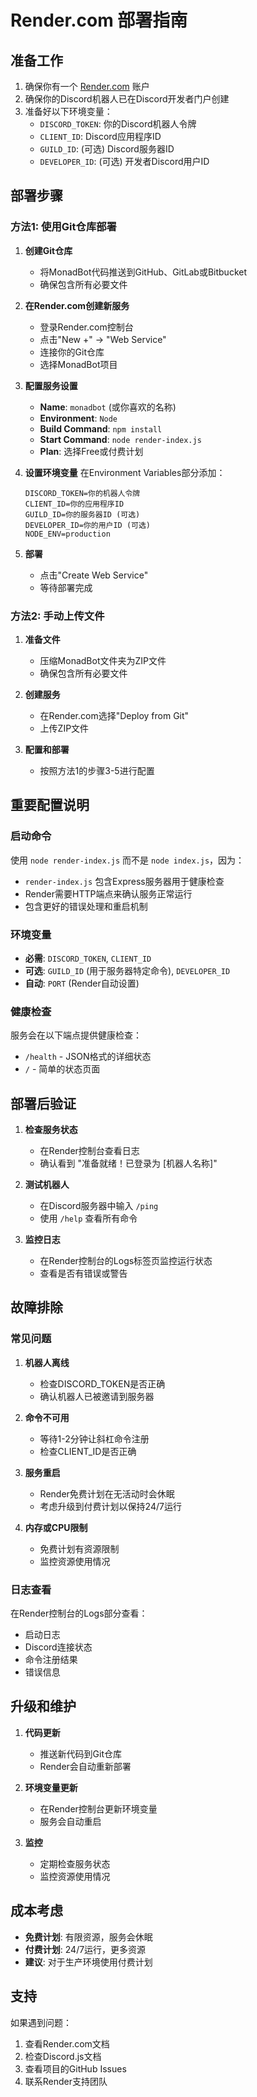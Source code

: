 # Render.com 部署指南

## 准备工作

1. 确保你有一个 [Render.com](https://render.com) 账户
2. 确保你的Discord机器人已在Discord开发者门户创建
3. 准备好以下环境变量：
   - `DISCORD_TOKEN`: 你的Discord机器人令牌
   - `CLIENT_ID`: Discord应用程序ID
   - `GUILD_ID`: (可选) Discord服务器ID
   - `DEVELOPER_ID`: (可选) 开发者Discord用户ID

## 部署步骤

### 方法1: 使用Git仓库部署

1. **创建Git仓库**
   - 将MonadBot代码推送到GitHub、GitLab或Bitbucket
   - 确保包含所有必要文件

2. **在Render.com创建新服务**
   - 登录Render.com控制台
   - 点击"New +" → "Web Service"
   - 连接你的Git仓库
   - 选择MonadBot项目

3. **配置服务设置**
   - **Name**: `monadbot` (或你喜欢的名称)
   - **Environment**: `Node`
   - **Build Command**: `npm install`
   - **Start Command**: `node render-index.js`
   - **Plan**: 选择Free或付费计划

4. **设置环境变量**
   在Environment Variables部分添加：
   ```
   DISCORD_TOKEN=你的机器人令牌
   CLIENT_ID=你的应用程序ID
   GUILD_ID=你的服务器ID (可选)
   DEVELOPER_ID=你的用户ID (可选)
   NODE_ENV=production
   ```

5. **部署**
   - 点击"Create Web Service"
   - 等待部署完成

### 方法2: 手动上传文件

1. **准备文件**
   - 压缩MonadBot文件夹为ZIP文件
   - 确保包含所有必要文件

2. **创建服务**
   - 在Render.com选择"Deploy from Git"
   - 上传ZIP文件

3. **配置和部署**
   - 按照方法1的步骤3-5进行配置

## 重要配置说明

### 启动命令
使用 `node render-index.js` 而不是 `node index.js`，因为：
- `render-index.js` 包含Express服务器用于健康检查
- Render需要HTTP端点来确认服务正常运行
- 包含更好的错误处理和重启机制

### 环境变量
- **必需**: `DISCORD_TOKEN`, `CLIENT_ID`
- **可选**: `GUILD_ID` (用于服务器特定命令), `DEVELOPER_ID`
- **自动**: `PORT` (Render自动设置)

### 健康检查
服务会在以下端点提供健康检查：
- `/health` - JSON格式的详细状态
- `/` - 简单的状态页面

## 部署后验证

1. **检查服务状态**
   - 在Render控制台查看日志
   - 确认看到 "准备就绪！已登录为 [机器人名称]"

2. **测试机器人**
   - 在Discord服务器中输入 `/ping`
   - 使用 `/help` 查看所有命令

3. **监控日志**
   - 在Render控制台的Logs标签页监控运行状态
   - 查看是否有错误或警告

## 故障排除

### 常见问题

1. **机器人离线**
   - 检查DISCORD_TOKEN是否正确
   - 确认机器人已被邀请到服务器

2. **命令不可用**
   - 等待1-2分钟让斜杠命令注册
   - 检查CLIENT_ID是否正确

3. **服务重启**
   - Render免费计划在无活动时会休眠
   - 考虑升级到付费计划以保持24/7运行

4. **内存或CPU限制**
   - 免费计划有资源限制
   - 监控资源使用情况

### 日志查看
在Render控制台的Logs部分查看：
- 启动日志
- Discord连接状态
- 命令注册结果
- 错误信息

## 升级和维护

1. **代码更新**
   - 推送新代码到Git仓库
   - Render会自动重新部署

2. **环境变量更新**
   - 在Render控制台更新环境变量
   - 服务会自动重启

3. **监控**
   - 定期检查服务状态
   - 监控资源使用情况

## 成本考虑

- **免费计划**: 有限资源，服务会休眠
- **付费计划**: 24/7运行，更多资源
- **建议**: 对于生产环境使用付费计划

## 支持

如果遇到问题：
1. 查看Render.com文档
2. 检查Discord.js文档
3. 查看项目的GitHub Issues
4. 联系Render支持团队